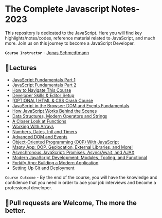 # The Complete Javascript Notes-2023

This repository is dedicated to the JavaScript. Here you will find key highlights/notes/codes, reference material related to JavaScript, and much more. Join us on this journey to become a JavaScript Developer.

**`Course Instructor`** - [Jonas Schmedtmann](https://twitter.com/jonasschmedtman)

## 📖Lectures

- [JavaScript Fundamentals Part 1](https://github.com/subhadeeppaul/JavaScript-Notes/blob/main/Notes/JavaScript-Fundamentals.md)
- [JavaScript Fundamentals Part 2](https://github.com/subhadeeppaul/JavaScript-Notes/blob/main/Notes/JavaScript-Fundamental-2.md)
- [How to Navigate This Course]()
- [Developer Skills & Editor Setup]()
- [[OPTIONAL] HTML & CSS Crash Course]()
- [JavaScript in the Browser: DOM and Events Fundamentals]()
- [How JavaScript Works Behind the Scenes]()
- [Data Structures, Modern Operators and Strings]()
- [A Closer Look at Functions]()
- [Working With Arrays]()
- [Numbers, Dates, Intl and Timers]()
- [Advanced DOM and Events]()
- [Object-Oriented Programming (O0P) With JavaScript]()
- [Mapty App: OOP, Geolocation, External Libraries, and More!]()
- [Asynchronous JavaScript: Promises, Async/Await, and AJAX]()
- [Modern JavaScript Development: Modules, Tooling, and Functional]()
- [Forkify App: Building a Modern Application]()
- [Setting Up Git and Deployment]()

`Course Outcome` - By the end of the course, you will have the knowledge and confidence that you need in order to ace your job interviews and become a professional developer.

## 🚨Pull requests are Welcome, The more the better.

